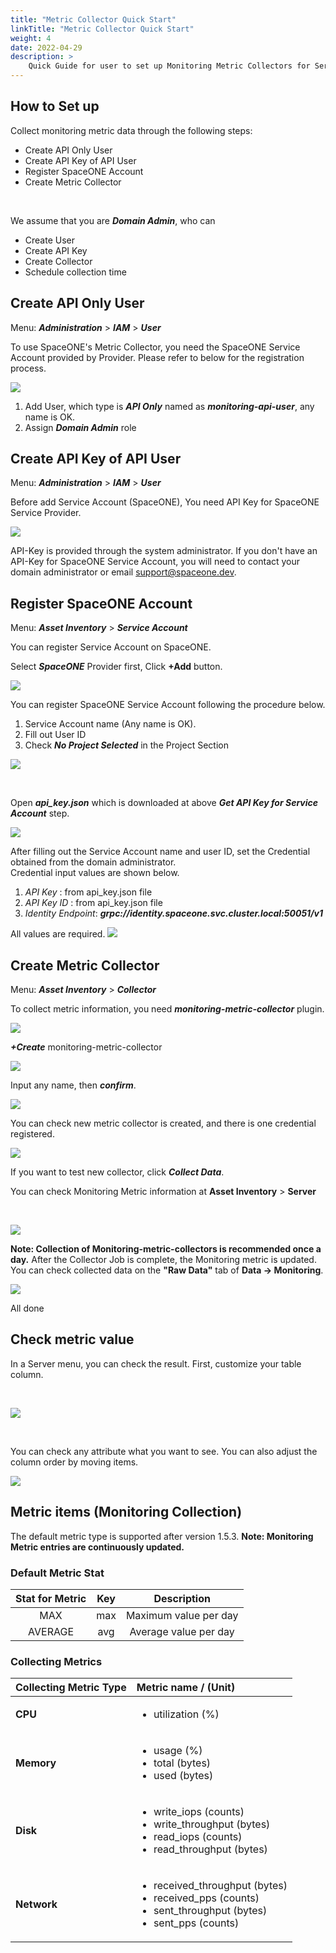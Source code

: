 ```yaml
---
title: "Metric Collector Quick Start"
linkTitle: "Metric Collector Quick Start"
weight: 4
date: 2022-04-29
description: >
    Quick Guide for user to set up Monitoring Metric Collectors for Servers over Clouds.
---
```


## How to Set up
Collect monitoring metric data through the following steps:

* Create API Only User
* Create API Key of API User
* Register SpaceONE Account
* Create Metric Collector

<br>

We assume that you are ***Domain Admin***, who can
* Create User
* Create API Key
* Create Collector
* Schedule collection time


## Create API Only User
Menu: ***Administration*** > ***IAM*** > ***User***

To use SpaceONE's Metric Collector, you need the SpaceONE Service Account provided by Provider. Please refer to below for the registration process.

![](/docs/guides_v1/getting_started/metric-collector_img/create_api_user.png)

1. Add User, which type is ***API Only*** named as ***monitoring-api-user***, any name is OK.
2. Assign ***Domain Admin*** role

## Create API Key of API User
Menu: ***Administration*** > ***IAM*** > ***User***

Before add Service Account \(SpaceONE\), You need API Key for SpaceONE Service Provider.

![](/docs/guides_v1/getting_started/metric-collector_img/metric-collector-api_key.png)

<!-- {% hint style="info" %} -->
API-Key is provided through the system administrator. If you don't have an API-Key for SpaceONE Service Account, you will need to contact your domain administrator or email support@spaceone.dev.
<!-- {% endhint %} -->

## Register SpaceONE Account
Menu: ***Asset Inventory*** > ***Service Account***

You can register Service Account on SpaceONE.

Select ***SpaceONE*** Provider first,
Click **+Add** button.

![](/docs/guides_v1/getting_started/metric-collector_img/metric-collector_image_01.png)

You can register SpaceONE Service Account following the procedure below.
1. Service Account name (Any name is OK).
2. Fill out User ID
3. Check ***No Project Selected*** in the Project Section

![](/docs/guides_v1/getting_started/metric-collector_img/metric-collector_image_02.png)

<br>

Open ***api_key.json*** which is downloaded at above ***Get API Key for Service Account*** step.

![](/docs/guides_v1/getting_started/metric-collector_img/api_key_json.png)


After filling out the Service Account name and user ID, set the Credential obtained from the domain administrator.‌ <br>
Credential input values are shown below.‌ <br>

1. _API Key_ : from api_key.json file
2. _API Key ID_ : from api_key.json file
3. _Identity Endpoint_: ***grpc://identity.spaceone.svc.cluster.local:50051/v1***

All values are required.
![](/docs/guides_v1/getting_started/metric-collector_img/metric-collector_image_03.png)

## Create Metric Collector
Menu: ***Asset Inventory*** > ***Collector***

To collect metric information, you need ***monitoring-metric-collector*** plugin.

![](/docs/guides_v1/getting_started/metric-collector_img/metric-collector_image_04.png)

***+Create*** monitoring-metric-collector

![](/docs/guides_v1/getting_started/metric-collector_img/metric-collector_image_05.png)

Input any name, then ***confirm***.

![](/docs/guides_v1/getting_started/metric-collector_img/metric-collector_image_06.png)

You can check new metric collector is created, and there is one credential registered.

![](/docs/guides_v1/getting_started/metric-collector_img/metric-collector_image_07.png)

If you want to test new collector, click ***Collect Data***.

You can check Monitoring Metric information at **Asset Inventory** &gt; **Server**<br>

<br>

![](/docs/guides_v1/getting_started/metric-collector_img/metric-collector_image_08.png)

**Note: Collection of Monitoring-metric-collectors is recommended once a day.** 
After the Collector Job is complete, the Monitoring metric is updated.
You can check collected data on the **"Raw Data"** tab of **Data -&gt; Monitoring**.

![](/docs/guides_v1/getting_started/metric-collector_img/metric-collector_image_09.png)

All done

## Check metric value

In a Server menu, you can check the result.
First, customize your table column.

<br>

![](/docs/guides_v1/getting_started/metric-collector_img/metric-collector_image_10.png)

<br>

You can check any attribute what you want to see. You can also adjust the column order by moving items.

![](/docs/guides_v1/getting_started/metric-collector_img/metric-collector_image_11.png)

## Metric items \(Monitoring Collection\)
<!-- {% hint style="info" %} -->
The default metric type is supported after version 1.5.3.
**Note: Monitoring Metric entries are continuously updated.**
<!-- {% endhint %} -->

### Default Metric Stat

| Stat for Metric | Key | Description |
| :---: | :---: | :---: |
| MAX | max | Maximum value per day |
| AVERAGE | avg | Average value per day |

### Collecting Metrics

<table>
  <thead>
    <tr>
      <th style="text-align:left">Collecting Metric Type</th>
      <th style="text-align:left">Metric name / (Unit)</th>
    </tr>
  </thead>
  <tbody>
    <tr>
      <td style="text-align:left"><b>CPU</b>
      </td>
      <td style="text-align:left">
        <ul>
          <li>utilization (%)</li>
        </ul>
      </td>
    </tr>
    <tr>
      <td style="text-align:left"><b>Memory</b>
      </td>
      <td style="text-align:left">
        <ul>
          <li>usage (%)</li>
          <li>total (bytes)</li>
          <li>used (bytes)</li>
        </ul>
      </td>
    </tr>
    <tr>
      <td style="text-align:left"><b>Disk</b>
      </td>
      <td style="text-align:left">
        <ul>
          <li>write_iops (counts)</li>
          <li>write_throughput (bytes)</li>
          <li>read_iops (counts)</li>
          <li>read_throughput (bytes)</li>
        </ul>
      </td>
    </tr>
    <tr>
      <td style="text-align:left"><b>Network</b>
      </td>
      <td style="text-align:left">
        <ul>
          <li>received_throughput (bytes)</li>
          <li>received_pps (counts)</li>
          <li>sent_throughput (bytes)</li>
          <li>sent_pps (counts)</li>
        </ul>
      </td>
    </tr>
  </tbody>
</table>
